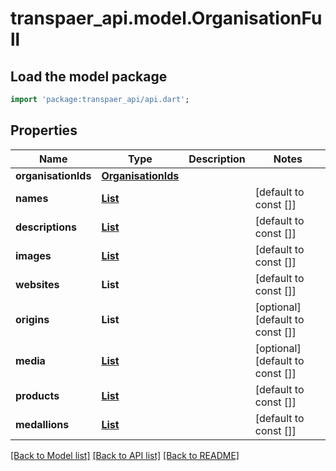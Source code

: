 # transpaer_api.model.OrganisationFull

## Load the model package
```dart
import 'package:transpaer_api/api.dart';
```

## Properties
Name | Type | Description | Notes
------------ | ------------- | ------------- | -------------
**organisationIds** | [**OrganisationIds**](OrganisationIds.md) |  | 
**names** | [**List<ShortText>**](ShortText.md) |  | [default to const []]
**descriptions** | [**List<LongText>**](LongText.md) |  | [default to const []]
**images** | [**List<Image>**](Image.md) |  | [default to const []]
**websites** | **List<String>** |  | [default to const []]
**origins** | **List<String>** |  | [optional] [default to const []]
**media** | [**List<Medium>**](Medium.md) |  | [optional] [default to const []]
**products** | [**List<ProductShort>**](ProductShort.md) |  | [default to const []]
**medallions** | [**List<Medallion>**](Medallion.md) |  | [default to const []]

[[Back to Model list]](../README.md#documentation-for-models) [[Back to API list]](../README.md#documentation-for-api-endpoints) [[Back to README]](../README.md)


